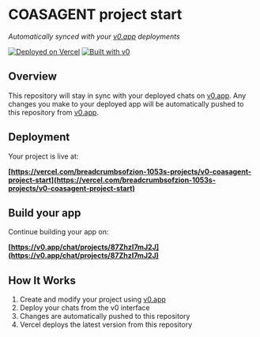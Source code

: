 # COASAGENT project start

*Automatically synced with your [v0.app](https://v0.app) deployments*

[![Deployed on Vercel](https://img.shields.io/badge/Deployed%20on-Vercel-black?style=for-the-badge&logo=vercel)](https://vercel.com/breadcrumbsofzion-1053s-projects/v0-coasagent-project-start)
[![Built with v0](https://img.shields.io/badge/Built%20with-v0.app-black?style=for-the-badge)](https://v0.app/chat/projects/87ZhzI7mJ2J)

## Overview

This repository will stay in sync with your deployed chats on [v0.app](https://v0.app).
Any changes you make to your deployed app will be automatically pushed to this repository from [v0.app](https://v0.app).

## Deployment

Your project is live at:

**[https://vercel.com/breadcrumbsofzion-1053s-projects/v0-coasagent-project-start](https://vercel.com/breadcrumbsofzion-1053s-projects/v0-coasagent-project-start)**

## Build your app

Continue building your app on:

**[https://v0.app/chat/projects/87ZhzI7mJ2J](https://v0.app/chat/projects/87ZhzI7mJ2J)**

## How It Works

1. Create and modify your project using [v0.app](https://v0.app)
2. Deploy your chats from the v0 interface
3. Changes are automatically pushed to this repository
4. Vercel deploys the latest version from this repository